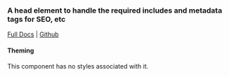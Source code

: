 ### A head element to handle the required includes and metadata tags for SEO, etc

[Full Docs](react.preview.pinpoint.com/?path=/docs/components-head) | [Github](https://github.com/pinpt/react/tree/master/src/components/Head)

#### Theming

This component has no styles associated with it.
